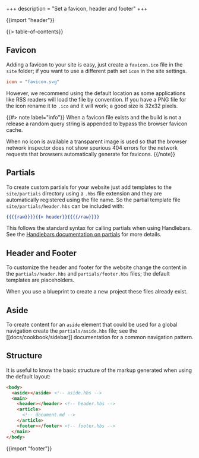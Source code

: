 +++
description = "Set a favicon, header and footer"
+++

{{import "header"}}

{{> table-of-contents}}

## Favicon

Adding a favicon to your site is easy, just create a `favicon.ico` file in the `site` folder; if you want to use a different path set `icon` in the site settings.

```toml
icon = "favicon.svg"
```

However, we recommend using the default location as some applications like RSS readers will load the file by convention. If you have a PNG file for the icon rename it to `.ico` and it will work; a good size is 32x32 pixels.

{{#> note label="info"}}
When a favicon file exists and the build is not a release a random query string is appended to bypass the browser favicon cache.

When no icon is available a transparent image is used so that the browser network inspector does not show spurious 404 errors for the network requests that browsers automatically generate for favicons.
{{/note}}

## Partials

To create custom partials for your website just add templates to the `site/partials` directory using a `.hbs` file extension and they are automatically registered using the file name. So the partial template file `site/partials/header.hbs` can be included with:

```handlebars
{{{{raw}}}}{{> header}}{{{{/raw}}}}
```

This follows the standard syntax for calling partials when using Handlebars. See the [Handlebars documentation on partials](https://handlebarsjs.com/guide/partials.html) for more details.

## Header and Footer

To customize the header and footer for the website change the content in the `partials/header.hbs` and `partials/footer.hbs` files; the default templates are placeholders.

When you use a blueprint to create a new project these files already exist.

## Aside

To create content for an `aside` element that could be used for a global navigation create the `partials/aside.hbs` file; see the [[docs/cookbook/sidebar]] documentation for a common navigation pattern.

## Structure

It is useful to know the basic structure of the markup generated when using the default layout:

```html
<body>
  <aside></aside> <!-- aside.hbs -->
  <main>
    <header></header> <!-- header.hbs -->
    <article>
      <!-- document.md -->
    </article>
    <footer></footer> <!-- footer.hbs -->
  </main>
</body>
```

{{import "footer"}}
